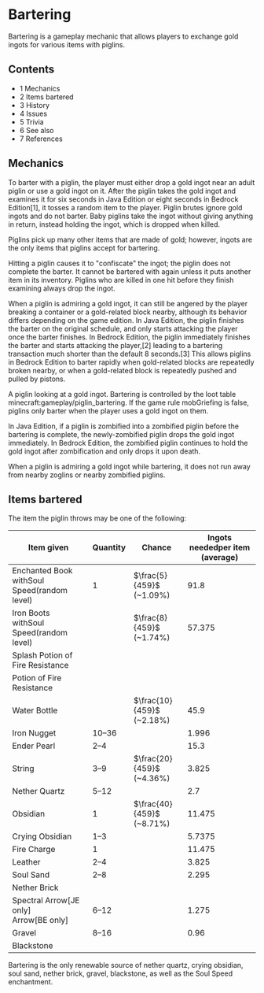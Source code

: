 # Bartering
Bartering is a gameplay mechanic that allows players to exchange gold ingots for various items with piglins.

## Contents
- 1 Mechanics
- 2 Items bartered
- 3 History
- 4 Issues
- 5 Trivia
- 6 See also
- 7 References

## Mechanics
To barter with a piglin, the player must either drop a gold ingot near an adult piglin or use a gold ingot on it. After the piglin takes the gold ingot and examines it for six seconds in Java Edition or eight seconds in Bedrock Edition[1], it tosses a random item to the player. Piglin brutes ignore gold ingots and do not barter. Baby piglins take the ingot without giving anything in return, instead holding the ingot, which is dropped when killed.

Piglins pick up many other items that are made of gold; however, ingots are the only items that piglins accept for bartering.

Hitting a piglin causes it to "confiscate" the ingot; the piglin does not complete the barter. It cannot be bartered with again unless it puts another item in its inventory. Piglins who are killed in one hit before they finish examining always drop the ingot.

When a piglin is admiring a gold ingot, it can still be angered by the player breaking a container or a gold-related block nearby, although its behavior differs depending on the game edition. In Java Edition, the piglin finishes the barter on the original schedule, and only starts attacking the player once the barter finishes. In Bedrock Edition, the piglin immediately finishes the barter and starts attacking the player,[2] leading to a bartering transaction much shorter than the default 8 seconds.[3] This allows piglins in Bedrock Edition to barter rapidly when gold-related blocks are repeatedly broken nearby, or when a gold-related block is repeatedly pushed and pulled by pistons.

A piglin looking at a gold ingot.
Bartering is controlled by the loot table minecraft:gameplay/piglin_bartering. If the game rule mobGriefing is false, piglins only barter when the player uses a gold ingot on them.

In Java Edition, if a piglin is zombified into a zombified piglin before the bartering is complete, the newly-zombified piglin drops the gold ingot immediately. In Bedrock Edition, the zombified piglin continues to hold the gold ingot after zombification and only drops it upon death.

When a piglin is admiring a gold ingot while bartering, it does not run away from nearby zoglins or nearby zombified piglins.

## Items bartered
The item the piglin throws may be one of the following: 

| Item given                                      | Quantity | Chance                        | Ingots neededper item (average) |
|-------------------------------------------------|----------|-------------------------------|---------------------------------|
| Enchanted Book<br/>withSoul Speed(random level) | 1        | $\frac{5}{459}$<br/>(~1.09%)  | 91.8                            |
| Iron Boots<br/>withSoul Speed(random level)     |          | $\frac{8}{459}$<br/>(~1.74%)  | 57.375                          |
| Splash Potion of Fire Resistance                |          |                               |                                 |
| Potion of Fire Resistance                       |          |                               |                                 |
| Water Bottle                                    |          | $\frac{10}{459}$<br/>(~2.18%) | 45.9                            |
| Iron Nugget                                     | 10–36    |                               | 1.996                           |
| Ender Pearl                                     | 2–4      |                               | 15.3                            |
| String                                          | 3–9      | $\frac{20}{459}$<br/>(~4.36%) | 3.825                           |
| Nether Quartz                                   | 5–12     |                               | 2.7                             |
| Obsidian                                        | 1        | $\frac{40}{459}$<br/>(~8.71%) | 11.475                          |
| Crying Obsidian                                 | 1–3      |                               | 5.7375                          |
| Fire Charge                                     | 1        |                               | 11.475                          |
| Leather                                         | 2–4      |                               | 3.825                           |
| Soul Sand                                       | 2–8      |                               | 2.295                           |
| Nether Brick                                    |          |                               |                                 |
| Spectral Arrow‌[JE  only]<br/>Arrow‌[BE  only]  | 6–12     |                               | 1.275                           |
| Gravel                                          | 8–16     |                               | 0.96                            |
| Blackstone                                      |          |                               |                                 |

Bartering is the only renewable source of nether quartz, crying obsidian, soul sand, nether brick, gravel, blackstone, as well as the Soul Speed enchantment.


